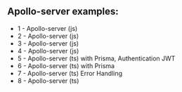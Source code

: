 ## Apollo-server examples:

- 1 - Apollo-server (js)
- 2 - Apollo-server (js)
- 3 - Apollo-server (js)
- 4 - Apollo-server (js)
- 5 - Apollo-server (ts) with Prisma, Authentication JWT
- 6 - Apollo-server (ts) with Prisma
- 7 - Apollo-server (ts) Error Handling
- 8 - Apollo-server (ts)
